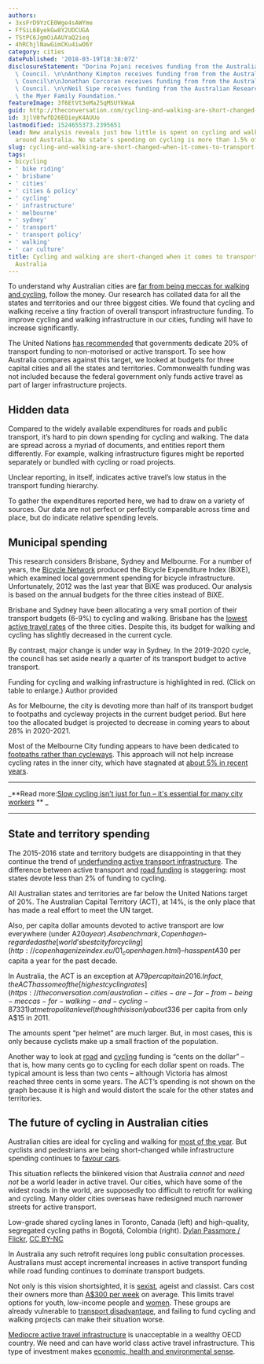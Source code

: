 ```yaml
---
authors:
- 3xsFrD9YzCE0Wge4sAWYme
- FfSiL68yekGw8Y2UOCUGA
- TStPC6JgmOiAAUYaQ2ieq
- 4hRChjlNawGimCKu4iwO6Y
category: cities
datePublished: '2018-03-19T18:38:07Z'
disclosureStatement: "Dorina Pojani receives funding from the Australian Research\
  \ Council. \n\nAnthony Kimpton receives funding from from the Australian Research\
  \ Council\n\nJonathan Corcoran receives funding from from the Australian Research\
  \ Council. \n\nNeil Sipe receives funding from the Australian Research Council and\
  \ the Myer Family Foundation."
featureImage: 3f6EtVt3eMa2SqMSUYkWaA
guid: http://theconversation.com/cycling-and-walking-are-short-changed-when-it-comes-to-transport-funding-in-australia-92574
id: 3jlV0fwfD26EQieyK4AUUo
lastmodified: 1524655373.2395651
lead: New analysis reveals just how little is spent on cycling and walking projects
  around Australia. No state's spending on cycling is more than 1.5% of its road funding.
slug: cycling-and-walking-are-short-changed-when-it-comes-to-transport-funding-in-australia
tags:
- bicycling
- ' bike riding'
- ' brisbane'
- ' cities'
- ' cities & policy'
- ' cycling'
- ' infrastructure'
- ' melbourne'
- ' sydney'
- ' transport'
- ' transport policy'
- ' walking'
- ' car culture'
title: Cycling and walking are short-changed when it comes to transport funding in
  Australia
---
```

To understand why Australian cities are [far from being meccas for walking and cycling](https://theconversation.com/australian-cities-are-far-from-being-meccas-for-walking-and-cycling-87331), follow the money. Our research has collated data for all the states and territories and our three biggest cities. We found that cycling and walking receive a tiny fraction of overall transport infrastructure funding. To improve cycling and walking infrastructure in our cities, funding will have to increase significantly.

The United Nations [has recommended](https://europa.eu/capacity4dev/unep/document/global-outlook-walking-and-cycling-policies-realities-around-world) that governments dedicate 20% of transport funding to non-motorised or active transport. To see how Australia compares against this target, we looked at budgets for three capital cities and all the states and territories. Commonwealth funding was not included because the federal government only funds active travel as part of larger infrastructure projects.


## Hidden data

Compared to the widely available expenditures for roads and public transport, it’s hard to pin down spending for cycling and walking. The data are spread across a myriad of documents, and entities report them differently. For example, walking infrastructure figures might be reported separately or bundled with cycling or road projects.

Unclear reporting, in itself, indicates active travel’s low status in the transport funding hierarchy. 

To gather the expenditures reported here, we had to draw on a variety of sources. Our data are not perfect or perfectly comparable across time and place, but do indicate relative spending levels. 

## Municipal spending

This research considers Brisbane, Sydney and Melbourne. For a number of years, the [Bicycle Network](https://www.bicyclenetwork.com.au/) produced the Bicycle Expenditure Index (BiXE), which examined local government spending for bicycle infrastructure. Unfortunately, 2012 was the last year that BiXE was produced. Our analysis is based on the annual budgets for the three cities instead of BiXE. 

Brisbane and Sydney have been allocating a very small portion of their transport budgets (6-9%) to cycling and walking. Brisbane has the [lowest active travel rates](https://theconversation.com/australian-cities-are-far-from-being-meccas-for-walking-and-cycling-87331) of the three cities. Despite this, its budget for walking and cycling has slightly decreased in the current cycle. 

By contrast, major change is under way in Sydney. In the 2019-2020 cycle, the council has set aside nearly a quarter of its transport budget to active transport. 

[](https://images.theconversation.com/files/210480/original/file-20180315-104650-1jjoqjc.png?ixlib=rb-1.1.0&q=45&auto=format&w=1000&fit=clip) Funding for cycling and walking infrastructure is highlighted in red. (Click on table to enlarge.) Author provided

As for Melbourne, the city is devoting more than half of its transport budget to footpaths and cycleway projects in the current budget period. But here too the allocated budget is projected to decrease in coming years to about 28% in 2020-2021. 

Most of the Melbourne City funding appears to have been dedicated to [footpaths rather than cycleways](https://www.theage.com.au/national/victoria/victorias-bike-budget-lags-behind-most-other-states-report-finds-20170515-gw56rz.html). This approach will not help increase cycling rates in the inner city, which have stagnated at [about 5% in recent years](https://theconversation.com/australian-cities-are-far-from-being-meccas-for-walking-and-cycling-87331). 

* * *

_**Read more:[Slow cycling isn't just for fun – it's essential for many city workers](http://theconversation.com/slow-cycling-isnt-just-for-fun-its-essential-for-many-city-workers-92505) ** _

* * *

## State and territory spending

The 2015-2016 state and territory budgets are disappointing in that they continue the trend of [underfunding active transport infrastructure](https://www.onlinepublications.austroads.com.au/items/AP-C93-17). The difference between active transport and [road funding](https://bitre.gov.au/publications/2017/yearbook_2017.aspx) is staggering: most states devote less than 2% of funding to cycling. 

All Australian states and territories are far below the United Nations target of 20%. The Australian Capital Territory (ACT), at 14%, is the only place that has made a real effort to meet the UN target.

Also, per capita dollar amounts devoted to active transport are low everywhere (under A$20 a year). As a benchmark, Copenhagen – regarded as the [world’s best city for cycling](http://copenhagenizeindex.eu/01_copenhagen.html) – has spent A$30 per capita a year for the past decade. 

In Australia, the ACT is an exception at A$79 per capita in 2016. In fact, the ACT has some of the [highest cycling rates](https://theconversation.com/australian-cities-are-far-from-being-meccas-for-walking-and-cycling-87331) at metropolitan level (though this is only about 3%). Also, the Northern Territory had more than doubled its spending by 2016, rising to A$36 per capita from only A$15 in 2011. 

The amounts spent “per helmet” are much larger. But, in most cases, this is only because cyclists make up a small fraction of the population. 

Another way to look at [road](https://bitre.gov.au/publications/2017/yearbook_2017.aspx) and [cycling](https://www.onlinepublications.austroads.com.au/items/AP-C93-17) funding is “cents on the dollar” – that is, how many cents go to cycling for each dollar spent on roads. The typical amount is less than two cents – although Victoria has almost reached three cents in some years. The ACT’s spending is not shown on the graph because it is high and would distort the scale for the other states and territories. 


## The future of cycling in Australian cities

Australian cities are ideal for cycling and walking for [most of the year](https://www.sciencedirect.com/science/article/pii/S0966692314001951). But cyclists and pedestrians are being short-changed while infrastructure spending continues to [favour cars](https://theconversation.com/cutting-cycling-funding-is-economic-non-sense-7547).

This situation reflects the blinkered vision that Australia _cannot_ and _need not_ be a world leader in active travel. Our cities, which have some of the widest roads in the world, are supposedly too difficult to retrofit for walking and cycling. Many older cities overseas have redesigned much narrower streets for active transport.

[](https://images.theconversation.com/files/209276/original/file-20180307-146655-1e0q0ty.jpg?ixlib=rb-1.1.0&q=45&auto=format&w=1000&fit=clip) Low-grade shared cycling lanes in Toronto, Canada (left) and high-quality, segregated cycling paths in Bogotá, Colombia (right). [Dylan Passmore / Flickr](https://www.flickr.com/photos/dylanpassmore/), [CC BY-NC](http://creativecommons.org/licenses/by-nc/4.0/)

In Australia any such retrofit requires long public consultation processes. Australians must accept incremental increases in active transport funding while road funding continues to dominate transport budgets. 

Not only is this vision shortsighted, it is [sexist](https://theconversation.com/australian-cities-are-crying-out-for-better-planning-but-the-research-funding-is-missing-91651), ageist and classist. Cars cost their owners more than [A$300 per week](https://www.aaa.asn.au/storage/aaa-affordability-index-q3-2017.pdf) on average. This limits travel options for youth, low-income people and [women](https://theconversation.com/mansplaining-australian-cities-we-can-do-something-about-that-83436). These groups are already vulnerable to [transport disadvantage](https://aifs.gov.au/cfca/publications/relationship-between-transport-and-disadvantage-austr), and failing to fund cycling and walking projects can make their situation worse. 

[Mediocre active travel infrastructure](https://www.worldofbooks.com.au/crap-cycle-lanes-by-warrington-cycle-campaign-gor001211417.html) is unacceptable in a wealthy OECD country. We need and can have world class active travel infrastructure. This type of investment makes [economic, health and environmental sense](https://www.heartfoundation.org.au/for-professionals/built-environment).